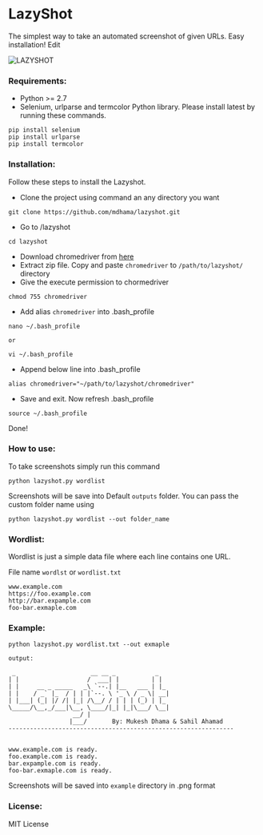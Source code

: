 # LazyShot
The simplest way to take an automated screenshot of given URLs. Easy installation! Edit

![LAZYSHOT](https://image.ibb.co/iMLdFc/Group_2.png)



### Requirements:
* Python >= 2.7
* Selenium, urlparse and termcolor Python library. Please install latest by running these commands.
```
pip install selenium
pip install urlparse
pip install termcolor
```

### Installation:
Follow these steps to install the Lazyshot.
* Clone the project using command an any directory you want
```
git clone https://github.com/mdhama/lazyshot.git
```
* Go to /lazyshot
```
cd lazyshot
```
* Download chromedriver from [here](https://chromedriver.storage.googleapis.com/index.html?path=2.9/)
* Extract zip file. Copy and paste `chromedriver` to `/path/to/lazyshot/` directory
* Give the execute permission to chormedriver
```
chmod 755 chromedriver
```
* Add alias `chromedriver` into .bash_profile
```
nano ~/.bash_profile

or

vi ~/.bash_profile
```
* Append below line into .bash_profile
```
alias chromedriver="~/path/to/lazyshot/chromedriver"
```
* Save and exit. Now refresh .bash_profile 
```
source ~/.bash_profile
```

Done!


### How to use:

To take screenshots simply run this command 
```
python lazyshot.py wordlist
```

Screenshots will be save into Default `outputs` folder. You can pass the custom folder name using 
```
python lazyshot.py wordlist --out folder_name
```

### Wordlist:
Wordlist is just a simple data file where each line contains one URL.

File name `wordlst` or `wordlist.txt`

```
www.example.com
https://foo.example.com
http://bar.expample.com
foo-bar.exmaple.com
```

### Example:
```
python lazyshot.py wordlist.txt --out exmaple

output:

 _                     __ __ _           _
| |                   /  ___| |         | |   
| |     __ _ _____   _\ `--.| |__   ___ | |_  
| |    / _` |_  / | | |`--. \ '_ \ / _ \| __| 
| |___| (_| |/ /| |_| /\__/ / | | | (_) | |_  
\_____/\__,_/___|\__, \____/|_| |_|\___/ \__| 
                  __/ |                     
                 |___/       By: Mukesh Dhama & Sahil Ahamad
---------------------------------------------------------------                       


www.example.com is ready.
foo.example.com is ready.
bar.expample.com is ready.
foo-bar.exmaple.com is ready.
```
Screenshots will be saved into `example` directory in .png format

### License:
MIT License




